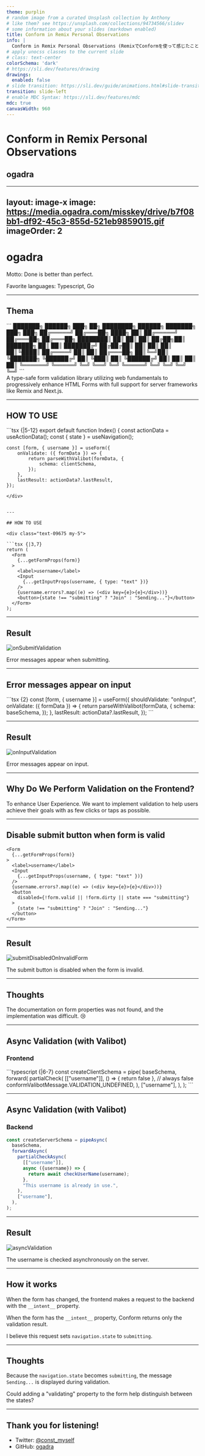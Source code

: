 ```yaml
---
theme: purplin
# random image from a curated Unsplash collection by Anthony
# like them? see https://unsplash.com/collections/94734566/slidev
# some information about your slides (markdown enabled)
title: Conform in Remix Personal Observations
info: |
  Conform in Remix Personal Observations (RemixでConformを使って感じたこと)
# apply unocss classes to the current slide
# class: text-center
colorSchema: 'dark'
# https://sli.dev/features/drawing
drawings:
  enabled: false
# slide transition: https://sli.dev/guide/animations.html#slide-transitions
transition: slide-left
# enable MDC Syntax: https://sli.dev/features/mdc
mdc: true
canvasWidth: 960
---
```


<style>
.slidev-layout {
  padding-top: 0 !important;
}

</style>

# Conform in Remix Personal Observations
## ogadra

---
layout: image-x
image: https://media.ogadra.com/misskey/drive/b7f08bb1-df92-45c3-855d-521eb9859015.gif
imageOrder: 2
---

# ogadra

Motto: Done is better than perfect.

Favorite languages: Typescript, Go

<!--
  スライドは英語で書くが、発表は日本語で行う
-->

---

## Thema

<div class="my-8 text-09675">
```
 ███████╗  ██████╗  ███╗  ██╗ ████████╗  ██████╗  ███████╗  ███╗ ███╗
██╔═════╝ ██╔═══██╗ ████╗ ██║ ██╔═════╝ ██╔═══██╗ ██╔═══██╗ ████████║
██║       ██║   ██║ ██╔██╗██║ ███████╗  ██║   ██║ ███████╔╝ ██╔██╔██║
██║       ██║   ██║ ██║╚████║ ██╔════╝  ██║   ██║ ██╔═══██╗ ██║╚═╝██║
╚███████╗ ╚██████╔╝ ██║ ╚███║ ██║       ╚██████╔╝ ██║   ██║ ██║   ██║
 ╚══════╝  ╚═════╝  ╚═╝  ╚══╝ ╚═╝        ╚═════╝  ╚═╝   ╚═╝ ╚═╝   ╚═╝
```
</div>
A type-safe form validation library utilizing web fundamentals to progressively enhance HTML Forms with full support for server frameworks like Remix and Next.js.


<!--
  Web標準に則ってHTMLフォームを段階的に強化する、型安全なフォーム検証ライブラリ。
-->
---

## HOW TO USE

<div class="my-2">
```tsx {|5-12}
export default function Index() {
	const actionData = useActionData<typeof action>();
	const { state } = useNavigation();

	const [form, { username }] = useForm({
		onValidate: ({ formData }) => {
			return parseWithValibot(formData, {
				schema: clientSchema,
			});
		},
		lastResult: actionData?.lastResult,
	});
```
</div>


---

## HOW TO USE

<div class="text-09675 my-5">

```tsx {|3,7}
return (
  <Form
    {...getFormProps(form)}
  >
    <label>username</label>
    <Input
      {...getInputProps(username, { type: "text" })}
    />
    {username.errors?.map((e) => (<div key={e}>{e}</div>))}
    <button>{state !== "submitting" ? "Join" : "Sending..."}</button>
  </Form>
);

```
</div>

---

## Result

![onSubmitValidation](./imgs/onSubmitValidation.gif)

<div class="text-center">
Error messages appear when submitting.
</div>

<!--
  サブミット時にエラーメッセージが表示される。
-->

---

## Error messages appear on input

<div class="my-12">
```tsx {2}
const [form, { username }] = useForm({
  shouldValidate: "onInput",
  onValidate: ({ formData }) => {
    return parseWithValibot(formData, {
      schema: baseSchema,
    });
  },
  lastResult: actionData?.lastResult,
});
```
</div>

---

## Result

![onInputValidation](./imgs/onInputValidation.gif)

<div class="text-center">
Error messages appear on input.
</div>

---

## Why Do We Perform Validation on the Frontend?

<div class="my-3">
To enhance User Experience. We want to implement validation to help users achieve their goals with as few clicks or taps as possible.
</div>

<!--
  ## なぜ我々はフロントエンドでバリデーションするのか？
  > User Experience向上のため。1クリック、タップでも少なく、ユーザーが目的を達成させるためにバリデーションしたい。
-->

---

## Disable submit button when form is valid

<div class="text-094 my-2">

```tsx{10}
<Form
  {...getFormProps(form)}
>
  <label>username</label>
  <Input
    {...getInputProps(username, { type: "text" })}
  />
  {username.errors?.map((e) => (<div key={e}>{e}</div>))}
  <button
    disabled={!form.valid || !form.dirty || state === "submitting"}
  >
    {state !== "submitting" ? "Join" : "Sending..."}
  </button>
</Form>
```
</div>

---

## Result

![submitDisabledOnInvalidForm](./imgs/submitDisabledOnInvalidForm.gif)

<div class="text-center">
The submit button is disabled when the form is invalid.
</div>

---

## Thoughts

The documentation on form properties was not found, and the implementation was difficult. 😢

<!--
  formのプロパティに関するドキュメントが見当たらず、実装が大変だった
-->

---

## Async Validation (with Valibot)

### Frontend

<div class="my-4">
```typescript {|6-7}
const createClientSchema = pipe(
  baseSchema,
  forward(
    partialCheck(
      [["username"]],
      () => { return false }, // always false
      conformValibotMessage.VALIDATION_UNDEFINED,
    ),
    ["username"],
  ),
);
```
</div>

---

## Async Validation (with Valibot)

### Backend

<div class="text-094">

```typescript {|6-9}
const createServerSchema = pipeAsync(
  baseSchema,
  forwardAsync(
    partialCheckAsync(
      [["username"]],
      async ({username}) => {
        return await checkUserName(username);
      },
      "This username is already in use.",
    ),
    ["username"],
  ),
);
```

</div>

---

## Result

![asyncValidation](./imgs/asyncValidation.gif)

<div class="text-center">
The username is checked asynchronously on the server.
</div>

---

## How it works

When the form has changed, the frontend makes a request to the backend with the `__intent__` property.

When the form has the `__intent__` property, Conform returns only the validation result.

I believe this request sets `navigation.state` to `submitting`.

<!--
  フォームが変更されたとき、フロントエンドは`__intent__`プロパティとともにバックエンドにリクエストを送信する。
  このリクエストによって`navigation.state`が`submitting`に設定されると考えられる。
  フォームに`__intent__`プロパティが含まれているとき、Conformは検証結果のみを返す。
-->

---

## Thoughts

Because the `navigation.state` becomes `submitting`, the message `Sending...` is displayed during validation.

Could adding a "validating" property to the form help distinguish between the states?

<!--
  navigation.stateが"submitting"になってしまうため、validate時に`Sending...`と表示されてしまう。
  formのプロパティに`validating`があれば、`state`との区別がつくのではないか？
-->

---

## Thank you for listening!

- Twitter: [@const_myself](https://twitter.com/const_myself)
- GitHub: [ogadra](https://github.com/ogadra)

<PoweredBySlidev mt-10 />
